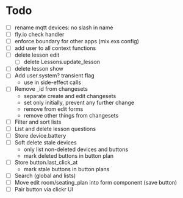 # Todo

- [ ] rename mqtt devices: no slash in name
- [ ] fly.io check handler
- [ ] enforce boundary for other apps (mix.exs config)
- [ ] add user to all context functions
- [ ] delete lesson edit
  - [ ] delete Lessons.update_lesson
- [ ] delete lesson show
- [ ] Add user.system? transient flag
  - use in side-effect calls
- [ ] Remove _id from changesets
  - separate create and edit changesets
  - set only initially, prevent any further change
  - remove from edit forms
  - remove other things from changesets
- [ ] Filter and sort lists
- [ ] List and delete lesson questions
- [ ] Store device.battery
- [ ] Soft delete stale devices
  - only list non-deleted devices and buttons
  - mark deleted buttons in button plan
- [ ] Store button.last_click_at
  - mark stale buttons in button plans
- [ ] Search (global and lists)
- [ ] Move edit room/seating_plan into form component (save button)
- [ ] Pair button via clickr UI

